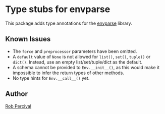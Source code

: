 # Type stubs for envparse

This package adds type annotations for the [envparse](https://github.com/rconradharris/envparse) library.

## Known Issues

- The `force` and `preprocessor` parameters have been omitted.
- A `default` value of `None` is not allowed for `list()`, `set()`, `tuple()` or `dict()`. Instead, use an empty list/set/tuple/dict
  as the default.
- A schema cannot be provided to `Env.__init__()`, as this would make it impossible to infer the return types of other methods.
- No type hints for `Env.__call__()` yet.

## Author

[Rob Percival](https://www.linkedin.com/in/robpercival/)

